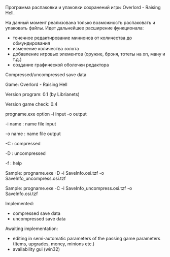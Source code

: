 Программа распаковки и упаковки сохранений игры Overlord - Raising Hell.

На данный момент реализована только возможность распаковать и упаковать файлы.
Идет дальнейшее расширение функционала:
- точечное редактирование минионов от количества до обмундирования
- изменение количества золота
- добавление игровых элементов (оружие, броня, тотеты на хп, ману и т.д.)
- создание графической оболочки редактора


Compressed/uncompressed save data

Game: Overlord - Raising Hell

Version program: 0.1 (by Librianets)

Version game check: 0.4

progname.exe option -i input -o output 

-i name 	: name file input

-o name 	: name file output

-C 			: compressed

-D 			: uncompressed

-f 			: help

Sample: progname.exe -D -i SaveInfo.osi.tzf -o SaveInfo_uncompress.osi.tzf

Sample: progname.exe -C -i SaveInfo_uncompress.osi.tzf -o SaveInfo.osi.tzf



Implemented:
- compressed save data
- uncompressed save data

Awaiting implementation:
- editing in semi-automatic parameters of the passing game parameters (Items, upgrades, money, minions etc.)
- availability gui (win32)
